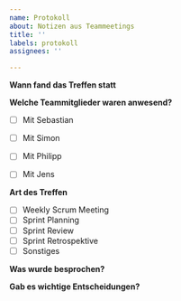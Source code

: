 ```yaml
---
name: Protokoll
about: Notizen aus Teammeetings
title: ''
labels: protokoll
assignees: ''

---
```


**Wann fand das Treffen statt**

**Welche Teammitglieder waren anwesend?**

- [ ] Mit Sebastian
- [ ] Mit Simon
- [ ] Mit Philipp


- [ ] Mit Jens

**Art des Treffen**
<!-- mehrfachauswahl auch möglich -->
- [ ] Weekly Scrum Meeting
- [ ] Sprint Planning
- [ ] Sprint Review
- [ ] Sprint Retrospektive
- [ ] Sonstiges

**Was wurde besprochen?** 
<!-- z.B. issue nummer verlinken oder in einem kurzen Satz erläutern -->

**Gab es wichtige Entscheidungen?**
<!-- z.B. Feature XY wird umgesetzt mit der Einschränkung dass <...> weil <...> -->

